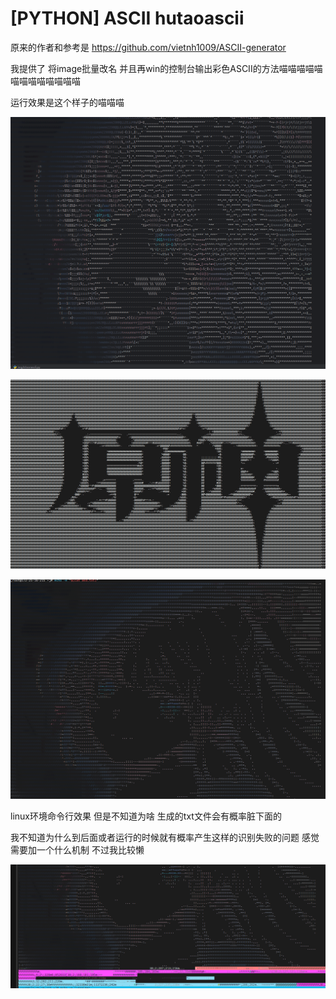 # [PYTHON] ASCII hutaoascii 

原来的作者和参考是 https://github.com/vietnh1009/ASCII-generator   



我提供了 将image批量改名 并且再win的控制台输出彩色ASCII的方法喵喵喵喵喵喵喵喵喵喵喵喵喵



运行效果是这个样子的喵喵喵

![image-20241123235208793](./assets/image-20241123235208793.png)

![image-20241124004453028](./assets/image-20241124004453028.png)

![image-20241124014730121](./assets/image-20241124014730121.png)

linux环境命令行效果   但是不知道为啥  生成的txt文件会有概率脏下面的

我不知道为什么到后面或者运行的时候就有概率产生这样的识别失败的问题  感觉需要加一个什么机制   不过我比较懒   

![image-20241124014829316](./assets/image-20241124014829316.png)
